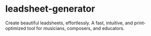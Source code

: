 # leadsheet-generator
Create beautiful leadsheets, effortlessly.
A fast, intuitive, and print-optimized tool for musicians, composers, and educators.
